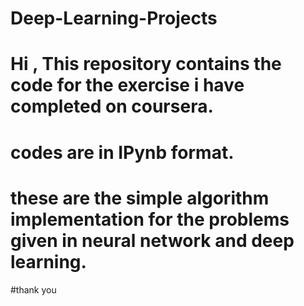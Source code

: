 # Deep-Learning-Projects
# Hi , This repository contains the code for the exercise i have completed on coursera.
# codes are in IPynb format.
# these are the simple algorithm implementation for the problems given in neural network and deep learning.
#thank you
